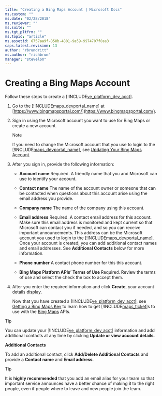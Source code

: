 ```yaml
---
title: "Creating a Bing Maps Account | Microsoft Docs"
ms.custom: ""
ms.date: "02/28/2018"
ms.reviewer: ""
ms.suite: ""
ms.tgt_pltfrm: ""
ms.topic: "article"
ms.assetid: 6757aa9f-858b-4881-9a59-9974707f0aa3
caps.latest.revision: 13
author: "rbrundritt"
ms.author: "richbrun"
manager: "stevelom"
---
```

# Creating a Bing Maps Account
Follow these steps to create a [!INCLUDE[ve_platform_dev_acct](../getting-started/includes/ve-platform-dev-acct-md.md)].  
  
1.  Go to the [!INCLUDE[maps_devportal_name](../getting-started/includes/maps-devportal-name-md.md)] at [https://www.bingmapsportal.com/](https://www.bingmapsportal.com/).  
  
2.  Sign in using the Microsoft account you want to use for Bing Maps or create a new account.  
  
    > [!NOTE]
    >  If you need to change the Microsoft account that you use to login to the [!INCLUDE[maps_devportal_name](../getting-started/includes/maps-devportal-name-md.md)], see [Updating Your Bing Maps Account](../getting-started/updating-your-bing-maps-account.md).  
  
3.  After you sign in, provide the following information:  
  
    -   **Account name** Required. A friendly name that you and Microsoft can use to identify your account.  
  
    -   **Contact name** The name of the account owner or someone that can be contacted when questions about this account arise using the email address you provide.  
  
    -   **Company name** The name of the company using this account.  
  
    -   **Email address** Required. A contact email address for this account. Make sure this email address is monitored and kept current so that Microsoft can contact you if needed, and so you can receive important announcements. This address can be the Microsoft account you used to login to the [!INCLUDE[maps_devportal_name](../getting-started/includes/maps-devportal-name-md.md)]. Once your account is created, you can add additional contact names and email addresses. See **Additional Contacts** below for more information.  
  
    -   **Phone number** A contact phone number for this this account.  
  
    -   **Bing Maps Platform APIs’ Terms of Use** Required. Review the terms of use and select the check the box to accept them.  
  
4.  After you enter the required information and click **Create**, your account details display.  
  
     Now that you have created a [!INCLUDE[ve_platform_dev_acct](../getting-started/includes/ve-platform-dev-acct-md.md)], see [Getting a Bing Maps Key](../getting-started/getting-a-bing-maps-key.md) to learn how to get [!INCLUDE[maps_ticket](../articles/includes/maps-ticket-md.md)]s to use with the [Bing Maps](../Topic/Bing%20Maps.md) APIs.  
  
> [!TIP]
>  You can update your [!INCLUDE[ve_platform_dev_acct](../getting-started/includes/ve-platform-dev-acct-md.md)] information and add additional contacts at any time by clicking **Update or view account details**.  
  
 **Additional Contacts**  
  
 To add an additional contact, click **Add/Delete Additional Contacts** and provide a **Contact name** and **Email address**.  
  
> [!TIP]
>  It is **highly recommended** that you add an email alias for your team so that important service announces have a better chance of making it to the right people, even if people where to leave and new people join the team.